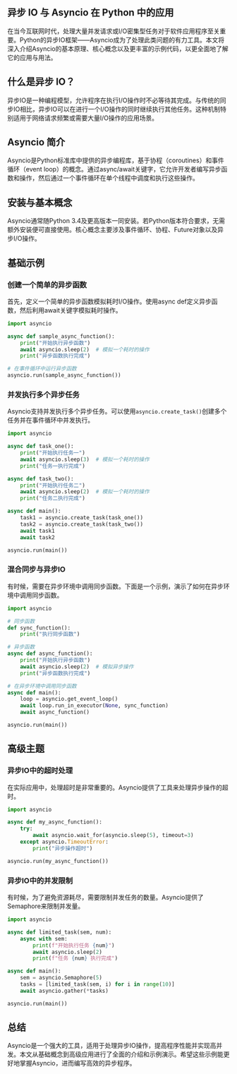 <a name="puERo"></a>
## 异步 IO 与 Asyncio 在 Python 中的应用
在当今互联网时代，处理大量并发请求或I/O密集型任务对于软件应用程序至关重要。Python的异步IO框架——Asyncio成为了处理此类问题的有力工具。本文将深入介绍Asyncio的基本原理、核心概念以及更丰富的示例代码，以更全面地了解它的应用与用法。
<a name="FMIlq"></a>
## 什么是异步 IO？
异步IO是一种编程模型，允许程序在执行I/O操作时不必等待其完成。与传统的同步IO相比，异步IO可以在进行一个I/O操作的同时继续执行其他任务。这种机制特别适用于网络请求频繁或需要大量I/O操作的应用场景。
<a name="cNDqe"></a>
## Asyncio 简介
Asyncio是Python标准库中提供的异步编程库，基于协程（coroutines）和事件循环（event loop）的概念。通过async/await关键字，它允许开发者编写异步函数和操作，然后通过一个事件循环在单个线程中调度和执行这些操作。
<a name="H2kQB"></a>
## 安装与基本概念
Asyncio通常随Python 3.4及更高版本一同安装。若Python版本符合要求，无需额外安装便可直接使用。核心概念主要涉及事件循环、协程、Future对象以及异步I/O操作。
<a name="D0jZd"></a>
## 基础示例
<a name="suHKN"></a>
### 创建一个简单的异步函数
首先，定义一个简单的异步函数模拟耗时I/O操作。使用async def定义异步函数，然后利用await关键字模拟耗时操作。
```python
import asyncio

async def sample_async_function():
    print("开始执行异步函数")
    await asyncio.sleep(2)  # 模拟一个耗时的操作
    print("异步函数执行完成")

# 在事件循环中运行异步函数
asyncio.run(sample_async_function())
```
<a name="PFngu"></a>
### 并发执行多个异步任务
Asyncio支持并发执行多个异步任务。可以使用`asyncio.create_task()`创建多个任务并在事件循环中并发执行。
```python
import asyncio

async def task_one():
    print("开始执行任务一")
    await asyncio.sleep(3)  # 模拟一个耗时的操作
    print("任务一执行完成")

async def task_two():
    print("开始执行任务二")
    await asyncio.sleep(2)  # 模拟一个耗时的操作
    print("任务二执行完成")

async def main():
    task1 = asyncio.create_task(task_one())
    task2 = asyncio.create_task(task_two())
    await task1
    await task2

asyncio.run(main())
```
<a name="qYxcr"></a>
### 混合同步与异步IO
有时候，需要在异步环境中调用同步函数。下面是一个示例，演示了如何在异步环境中调用同步函数。
```python
import asyncio

# 同步函数
def sync_function():
    print("执行同步函数")

# 异步函数
async def async_function():
    print("开始执行异步函数")
    await asyncio.sleep(2)  # 模拟异步操作
    print("异步函数执行完成")

# 在异步环境中调用同步函数
async def main():
    loop = asyncio.get_event_loop()
    await loop.run_in_executor(None, sync_function)
    await async_function()

asyncio.run(main())
```
<a name="XP1Dq"></a>
## 高级主题
<a name="fjaSI"></a>
### 异步IO中的超时处理
在实际应用中，处理超时是非常重要的。Asyncio提供了工具来处理异步操作的超时。
```python
import asyncio

async def my_async_function():
    try:
        await asyncio.wait_for(asyncio.sleep(5), timeout=3)
    except asyncio.TimeoutError:
        print("异步操作超时")

asyncio.run(my_async_function())
```
<a name="cY2he"></a>
### 异步IO中的并发限制
有时候，为了避免资源耗尽，需要限制并发任务的数量。Asyncio提供了Semaphore来限制并发量。
```python
import asyncio

async def limited_task(sem, num):
    async with sem:
        print(f"开始执行任务 {num}")
        await asyncio.sleep(2)
        print(f"任务 {num} 执行完成")

async def main():
    sem = asyncio.Semaphore(5)
    tasks = [limited_task(sem, i) for i in range(10)]
    await asyncio.gather(*tasks)

asyncio.run(main())
```
<a name="fJRGH"></a>
## 总结
Asyncio是一个强大的工具，适用于处理异步IO操作，提高程序性能并实现高并发。本文从基础概念到高级应用进行了全面的介绍和示例演示。希望这些示例能更好地掌握Asyncio，进而编写高效的异步程序。

